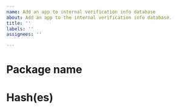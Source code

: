 ```yaml
---
name: Add an app to internal verification info database
about: Add an app to the internal verification info database.
title: ''
labels: ''
assignees: ''

---
```


# Package name

# Hash(es)

